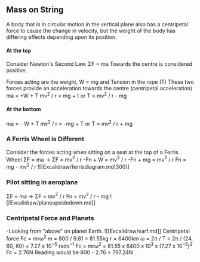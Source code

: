 ## Mass on String
A body that is in circular motion in the vertical plane also has a centripetal force to cause the change in velocity, but the weight of the body has differing effects depending upon its position.
#### At the top
Consider Newton's Second Law. 
ΣF = ma
Towards the centre is considered positive.

Forces acting are the weight, W = mg 
and Tension in the rope (T)
These two forces provide an acceleration towards the centre (centripetal acceleration)
ma = +W + T
mv$^2$ / r = mg + t 
or T = mv$^2$ / r - mg

#### At the bottom
ma = - W + T
mv$^2$ / r = -mg + T 
or T = mv$^2$ / r + mg

### A Ferris Wheel is Different
Consider the forces acting when sitting on a seat at the top of a Ferris Wheel
ΣF = ma -> ΣF = mv$^2$ / r
-Fn + W = mv$^2$ / r
-Fn + mg = mv$^2$ / r
Fn = mg - mv$^2$ / r
![[Excalidraw/ferrisdiagram.md|300]]
### Pilot sitting in aeroplane
ΣF = ma -> ΣF = mv$^2$ / r
Fn = mv$^2$ / r - mg
![[Excalidraw/planeupsidedown.md]]
### Centripetal Force and Planets
-Looking from "above" on planet Earth.
![[Excalidraw/earf.md]]
Centripetal force Fc = mrω$^2$
m = 800 / 9.81 = 81.55kg
r = 6400km
ω = 2π / T = 2π / (24, 60, 60) = 7.27 x 10$^{-5}$ rads$^{-1}$
Fc = mrω$^2$ = 81.55 x 6400 x 10$^3$ x (7.27 x 10$^{-5}$)$^2$
Fc = 2.76N
Reading would be 800 - 2.76 = 797.24N
